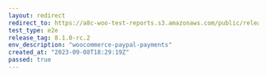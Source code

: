 ```yaml
---
layout: redirect
redirect_to: https://a8c-woo-test-reports.s3.amazonaws.com/public/release/8.1.0-rc.2/woocommerce-paypal-payments/e2e/index.html
test_type: e2e
release_tag: 8.1.0-rc.2
env_description: "woocommerce-paypal-payments"
created_at: "2023-09-08T18:29:19Z"
passed: true
---
```

